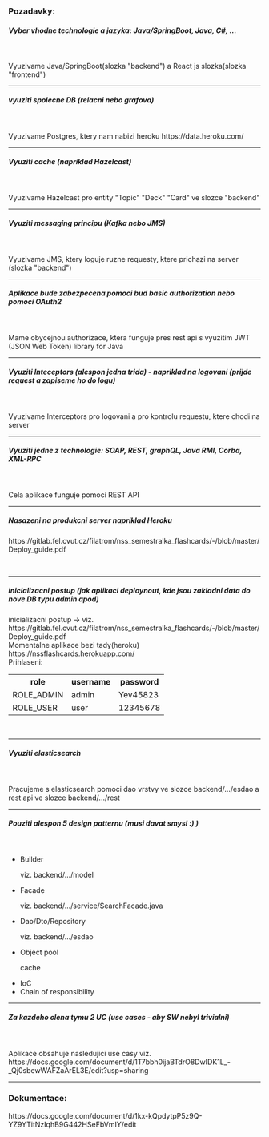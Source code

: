 <h3>Pozadavky:</h3>
<div>
<h5>Vyber vhodne technologie a jazyka: Java/SpringBoot, Java, C#, …</h5>
<br/>
    <p>Vyuzivame Java/SpringBoot(slozka "backend") a React js slozka(slozka "frontend")</p>
<hr/>
<h5>vyuziti spolecne DB (relacni nebo grafova)</h5>
<br/>
<p>
Vyuzivame Postgres, ktery nam nabizi heroku https://data.heroku.com/
</p>
<hr/>
<h5>Vyuziti cache (napriklad Hazelcast)</h5>
<br/>
<p>Vyuzivame Hazelcast pro entity "Topic" "Deck" "Card" ve slozce "backend"</p>
<hr/>
<h5>Vyuziti messaging principu (Kafka nebo JMS)</h5>
<br/>
<p>Vyuzivame JMS, ktery loguje ruzne requesty, ktere prichazi na server (slozka "backend")</p>
<hr/>
<h5>Aplikace bude zabezpecena pomoci bud basic authorization nebo pomoci OAuth2</h5>
<br/>
<p>Mame obycejnou authorizace, ktera funguje pres rest api s vyuzitim JWT (JSON Web Token) library for Java</p>
<hr/>
<h5>Vyuziti Inteceptors (alespon jedna trida) - napriklad na logovani (prijde request a zapiseme ho do logu)</h5>
<br/>
<p>Vyuzivame Interceptors pro logovani a pro kontrolu requestu, ktere chodi na server</p>
<hr/>
<h5>Vyuziti jedne z technologie: SOAP, REST, graphQL, Java RMI, Corba, XML-RPC</h5>
<br/>
<p>Cela aplikace funguje pomoci REST API   </p>
<hr/>
<h5>Nasazeni na produkcni server napriklad Heroku</h5>
<p>https://gitlab.fel.cvut.cz/filatrom/nss_semestralka_flashcards/-/blob/master/Deploy_guide.pdf</p>
<br/>
<hr/>
<h5>inicializacni postup (jak aplikaci deploynout, kde jsou zakladni data do nove DB typu admin apod)</h5>
<p>
    inicializacni postup -> viz. https://gitlab.fel.cvut.cz/filatrom/nss_semestralka_flashcards/-/blob/master/Deploy_guide.pdf <br/>
    Momentalne aplikace bezi tady(heroku) https://nssflashcards.herokuapp.com/<br/>
    Prihlaseni:
    <table>
      <tr>
        <th>role</th>
        <th>username</th>
        <th>password</th>
      </tr>
      <tr>
        <td>ROLE_ADMIN</td>
        <td>admin</td>
        <td>Yev45823</td>
      </tr>
      <tr>
        <td>ROLE_USER</td>
        <td>user</td>
        <td>12345678</td>
      </tr>
    </table>
</p>
<br/>
<hr/>
<h5>Vyuziti elasticsearch</h5>
<br/>
<p>Pracujeme s elasticsearch pomoci dao vrstvy ve slozce backend/.../esdao a rest api ve slozce backend/.../rest</p>
<hr/>
<h5>Pouziti alespon 5 design patternu (musi davat smysl :) )</h5>
<br/>
<p>
<ul>
  <li>
        Builder 
        <p>viz. backend/.../model</p>
  </li>
  <li>
        Facade
        <p>viz. backend/.../service/SearchFacade.java</p>
  </li>
  <li>
        Dao/Dto/Repository
        <p>viz. backend/.../esdao</p>
  </li>
    <li>
        Object pool
        <p>cache</p>
  </li>
<li>
        IoC
  </li>
  <li>
        Chain of responsibility
  </li>
</ul>
</p>
<hr/>
<h5>Za kazdeho clena tymu 2 UC (use cases - aby SW nebyl trivialni)</h5>
<br/>
<p>Aplikace obsahuje nasledujici use casy viz. https://docs.google.com/document/d/1T7bbh0ijaBTdrO8DwIDK1L_-_Qj0sbewWAFZaArEL3E/edit?usp=sharing</p>
<hr/>
</div>
<h3>Dokumentace:</h3>
https://docs.google.com/document/d/1kx-kQpdytpP5z9Q-YZ9YTitNzIqhB9G442HSeFbVmIY/edit